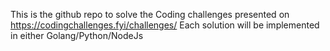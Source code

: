 This is the github repo to solve the Coding challenges presented on https://codingchallenges.fyi/challenges/ 
Each solution will be implemented in either Golang/Python/NodeJs

